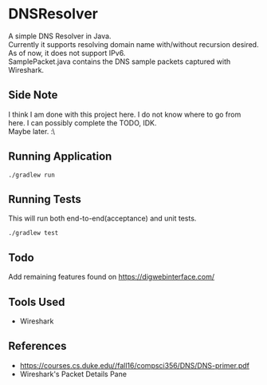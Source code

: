 # DNSResolver
A simple DNS Resolver in Java. <br />
Currently it supports resolving domain name with/without recursion desired. <br />
As of now, it does not support IPv6. <br />
SamplePacket.java contains the DNS sample packets captured with Wireshark.

## Side Note
I think I am done with this project here.
I do not know where to go from here.
I can possibly complete the TODO, IDK. <br />
Maybe later. :\

## Running Application
```
./gradlew run
```

## Running Tests
This will run both end-to-end(acceptance) and unit tests.
```
./gradlew test
```

## Todo
Add remaining features found on https://digwebinterface.com/

## Tools Used
- Wireshark

## References
- https://courses.cs.duke.edu//fall16/compsci356/DNS/DNS-primer.pdf
- Wireshark's Packet Details Pane
